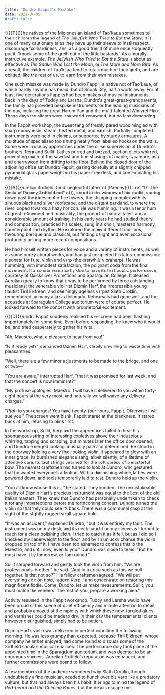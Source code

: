 ```yaml
---
title: "Dundro Fappit's Mistake"
date: 2021-04-05
draft: false
---
```


{{<glyph>}}T{{</glyph>}}he natives of the Micronesian island of Tao'kaua sometimes tell their children the legend of *The Jellyfish Who Tried to Eat the Stars*. It is one of many cautionary tales they have up their sleeve to instil respect, discourage foolhardiness, and, as a good friend of mine once eloquently put it, 'knock some of the greth out of the little bastards.' As a morally instructive example, *The Jellyfish Who Tried to Eat the Stars* is about as effective as *The Snake Who Lost the Moon*, or *The More and More Bird*. As a result, the children of Tao'kaua tend to retain much of their greth, and are obliged, like the rest of us, to learn from their own mistakes.

One such mistake was made by Dundro Fappit, a native not of Tao'kaua, of which hardly anyone has heard, but of Snoak City, half a world away. For at least five generations Fappits had been makers of musical instruments. Back in the days of Tuddy and Larsha, Dundro's great-great-grandparents, the family had provided bespoke instruments for the leading musicians of the day, including the great Horum Pan and the multi-talented Winivrel Flixx. These days the clients were less world-renowned, but no less demanding.

In the Fappit workshop, the sweet tang of freshly pared wood mingled with sharp epoxy resin, steam, heated metal, and varnish. Partially completed instruments were held in clamps, or supported by sturdy armatures. A multitude of specialised tools hung neatly from labelled hooks on the walls. Some were in use by apprentices under the close supervision of Dundro's brothers, Rerp and Sullit. Lathes purred and buzzed, suction ducts whirred, preventing much of the sawdust and fine shavings of maple, sycamore, ash and cherrywood from drifting to the floor. Behind the closed door of the adjoining office sat Dundro Fappit, gazing dolefully at a slightly chipped pyramidal glass paperweight on his paper-free desk, and contemplating his mistake.



{{<glyph>}}A{{</glyph>}}urelian 3rdfield, fond, neglectful father of [Paeony]({{< ref "01 The Smile of Paeony 3rdfield.md" >}}), stood at the window of his studio, staring down past the iridescent office towers, the shopping complex with its sinuous black and silver roofscape, and the distant parkland, to where the river looped towards a hazy horizon. He was humming. It was a tenor hum of great refinement and musicality, the product of natural talent and a considerable amount of training. In his early years he had studied theory and composition, practiced his scales, sung in a choir, mastered harmony, counterpoint and rhythm. He explored the many different traditions, favouring baroque and classical, but finding delight and even occasional profundity among more recent compositions.

He had himself written pieces for voice and a variety of instruments, as well as some purely choral works, and had just completed his latest commission: a sonata for flute, violin and varp (the erstwhile vibraharp). He was humming, with immodest satisfaction, the poignant coda from the final movement. His sonata was shortly due to have its first public performance, courtesy of Quicksilver Promotions and Sparagulan College. It pleased Aurelian greatly to know that it was to be performed by three outstanding musicians; the venerable violinist Dizmin Harf, the irrepressible young flautist Tiril Elkfreen, and seemingly ageless varpist Slath Croblin, remembered by many a jazz aficionado. Rehearsals had gone well, and the acoustics at Sparagulan College auditorium were of course perfect. He looked forward to the concert with proprietorial excitement.



{{<glyph>}}D{{</glyph>}}undro Fappit suddenly realised his e-screen had been flashing importunately for some time. Even before responding, he knew who it would be, and tried desperately to gather his wits. 

"Ah, Maestro, what a pleasure to hear from you!"

"Is it ready yet?" demanded Dizmin Harf, clearly unwilling to waste time with pleasantries.

"Well, there are a few minor adjustments to be made to the bridge, and one or two—"

"You are aware," interrupted Harf, "that it was promised for last week, and that the concert is now imminent?"

"My profuse apologies, Maestro. I will have it delivered to you within forty-eight hours at the very most, and naturally we will waive any delivery charges."

"*Pfah* to your charges! You have twenty-*four* hours, Fappit. Otherwise I will sue you." The screen went blank. Fappit stared at the blankness. It stared back at him, refusing to blink first.

In the workshop, Sullit, Rerp and the apprentices failed to hear his spontaneous string of interesting expletives above their industrious whirring, tapping and scraping, but minutes later the office door opened, and Dundro emerged looking unusually pale and determined. He stood in the doorway holding a very fine-looking violin. It appeared to glow with an inner grace. Its burnished elegance sang, albeit silently, of a lifetime of attentive care. Its taut strings yearned for the soft caress of a masterful bow. The nearest craftsmen had turned to look at Dundro, who gestured that he wanted everyone’s attention. With a diminishing whine, lathes were powered down, and tools temporarily laid to rest. Dundro held up the violin.

"You all know whose this is, " he stated. They nodded. The unmistakeable quality of Dizmin Harf’s precious instrument was equal to the best of the old Italian masters. They knew that Dundro had personally undertaken to check it for any imperfections before the forthcoming concert. Dundro turned the violin so that they could see its back. There was a communal gasp at the sight of the slightly ragged small square hole.

"It was an accident," explained Dundro, "but it was entirely my fault. The instrument was on my desk, and its neck caught on my sleeve as I turned to reach for a clean polishing cloth. I tried to catch it as it fell, but as I did so I knocked my paperweight to the floor, and by an unlucky chance the violin dropped on top of it. I have been too ashamed to confess this to the Maestro, and until now, even to you." Dundro was close to tears. "But he must have it by tomorrow, or I am ruined."

Sullit stepped forward and gently took the violin from him. "We are professionals, brother," he said. "And in a crisis such as this we pull together. Is that not so?" His fellow craftsmen agreed. "We will put everything else on hold," added Rerp, "and concentrate on restoring this magnificent fiddle. Come, Dundro, let us make measurements. Sullit, you must match the veneers. The rest of you, prepare a working area." 

Activity resumed in the Fappit workshop. Tuddy and Larsha would have been proud of this scene of quiet efficiency and minute attention to detail, and probably amazed at the rapidity with which these new-fangled glues and varnishes could be made to dry. In their day the temperamental clients, however distinguished, simply had to be patient.

Dizmin Harf’s violin was delivered in perfect condition the following morning. He was less grumpy than expected, because Tiril Elkfreen, whose company he rather enjoyed, had come round to discuss some of the 3rdfield sonata’s musical nuances. The performance duly took place at the appointed time in the Sparagulum auditorium, and was deemed to be an enormous success. Aurelian 3rdfield’s reputation was enhanced, and further commissions were bound to follow.

A few members of the audience wondered why Slath Croblin, though undoubtedly a fine musician, needed to hunch over his varp like a predatory vulture, but that had always been his habit. It brings to mind the legend of *Red-beard and the Chiming Bones*, but the details escape me.